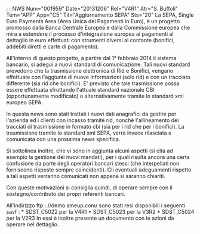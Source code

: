  :  : NWS Num="001959" Date="20131206" Rel="V4R1" Atr="S. Buffoli" Tem="APP" App="C5" Tit="Aggiornamento SEPA" Sts="20"
La SEPA, Single Euro Payments Area (Area Unica dei Pagamenti in Euro), è un progetto promosso dalla Banca Centrale Europea e dalla Commissione europea che mira a estendere il processo d'integrazione europea ai pagamenti al dettaglio in euro effettuati con strumenti diversi al contante (bonifici, addebiti diretti e carte di pagamento).

All'interno di questo progetto, a partire dal 1° febbraio 2014 il sistema bancario, si adegui a nuovi standard di comunicazione. Tali nuovi standard prevedono che la trasmissione elettronica di
Rid e Bonifici, vengano effettuate con l'aggiunta di nuove informazioni (solo rid) e con un tracciato differente (sia rid che bonifici).
E' previsto che tale trasmissione possa essere effettuata sfruttando l'attuale standard nazionale CBI (opportunamente modificato) o alternativamente tramite lo standard xml europeo SEPA.

In questa news sono stati trattati i nuovi dati anagrafici da gestire per l'azienda ed i clienti con
incasso tramite rid, nonchè l'allineamento dei tracciati di trasmissione in formato cbi (sia per i rid che per i bonifici).
La trasmissione tramite lo standard xml SEPA, verrà invece rilasciata e comunicata con una prossima
news specifica.

Si sottolinea inoltre, che vi sono in aggiunta alcuni aspetti (si cita ad esempio la gestione dei nuovi mandati), per i quali risulta ancora una certa confusione da parte degli operatori bancari stessi (che interpellati non forniscono risposte sempre coincidenti).
Gli eventuali adeguamenti rispetto a tali aspetti verranno comunicati non appena si saranno chiariti.

Con queste motivazioni si consiglia quindi, di operare sempre con il sostegno/contributo dei propri
referenti bancari.

All'indirizzo ftp : //demo.smeup.com/ sono stati resi disponibili i seguenti savf : 
\* SDST_C5022 per la V4R1
\* SDST_C5023 per la V3R2
\* SDST_C5024 per la V2R3
In essi è inoltre presente un documento con le azioni da operare nel dettaglio.

